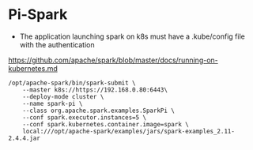 # Pi-Spark

* The application launching spark on k8s must have a .kube/config file with the authentication



https://github.com/apache/spark/blob/master/docs/running-on-kubernetes.md


```
/opt/apache-spark/bin/spark-submit \
    --master k8s://https://192.168.0.80:6443\
    --deploy-mode cluster \
    --name spark-pi \
    --class org.apache.spark.examples.SparkPi \
    --conf spark.executor.instances=5 \
    --conf spark.kubernetes.container.image=spark \
    local:///opt/apache-spark/examples/jars/spark-examples_2.11-2.4.4.jar
    
```